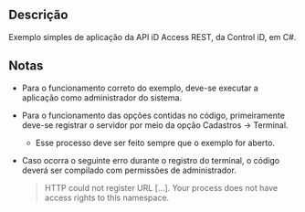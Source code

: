 ## Descrição

Exemplo simples de aplicação da API iD Access REST, da Control iD, em C#.

## Notas

* Para o funcionamento correto do exemplo, deve-se executar a aplicação como administrador do sistema.
* Para o funcionamento das opções contidas no código, primeiramente deve-se registrar o servidor por meio da opção Cadastros -> Terminal.

    * Esse processo deve ser feito sempre que o exemplo for aberto.

* Caso ocorra o seguinte erro durante o registro do terminal, o código deverá ser compilado com permissões de administrador.

    > HTTP could not register URL [...]. Your process does not have access rights to this namespace.

